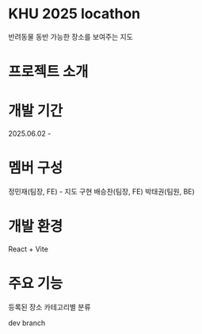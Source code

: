 # KHU 2025 locathon
반려동물 동반 가능한 장소를 보여주는 지도

# 프로젝트 소개


# 개발 기간
2025.06.02 - 

# 멤버 구성
정민재(팀장, FE) - 지도 구현
배승찬(팀장, FE)
박태권(팀원, BE)

# 개발 환경
React + Vite

# 주요 기능
등록된 장소 카테고리별 분류

dev branch